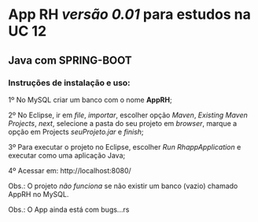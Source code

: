 # App RH *versão 0.01* para estudos na UC 12

## Java com SPRING-BOOT

### Instruções de instalação e uso:

1º No MySQL criar um banco com o nome **AppRH**;

2º No Eclipse, ir em *file*, *importar*, escolher opção *Maven*, *Existing Maven Projects*, *next*, selecione a pasta do seu projeto em *browser*, marque a opção em Projects *seuProjeto.jar* e *finish*; 

3º Para executar o projeto no Eclipse, escolher *Run RhappApplication* e executar como uma aplicação Java;

4º Acessar em: http://localhost:8080/


Obs.: O projeto *não funciona* se não existir um banco (vazio) chamado AppRH no MySQL.

Obs.: O App ainda está com bugs...rs
